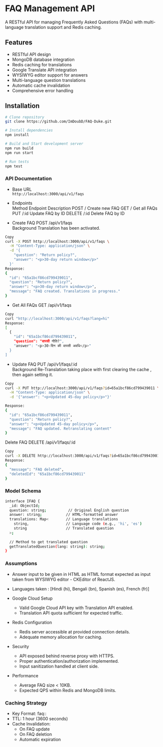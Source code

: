 # FAQ Management API

A RESTful API for managing Frequently Asked Questions (FAQs) with multi-language translation support and Redis caching.

## Features

- RESTful API design
- MongoDB database integration
- Redis caching for translations
- Google Translate API integration
- WYSIWYG editor support for answers
- Multi-language question translations
- Automatic cache invalidation
- Comprehensive error handling

## Installation

```bash
# Clone repository
git clone https://github.com/ImDoubD/FAQ-Duke.git

# Install dependencies
npm install

# Build and Start development server
npm run build
npm run start

# Run tests
npm test
```

### API Documentation

- Base URL \
`http://localhost:3000/api/v1/faqs`

- Endpoints \
Method	Endpoint	Description
POST	/	Create new FAQ
GET	/	Get all FAQs
PUT	/:id	Update FAQ by ID
DELETE	/:id	Delete FAQ by ID

- Create FAQ
POST /api/v1/faqs \
Background Translation has been activated.

``` bash
Copy
curl -X POST http://localhost:3000/api/v1/faqs \
  -H "Content-Type: application/json" \
  -d '{
    "question": "Return policy?",
    "answer": "<p>30-day return window</p>"
  }'
Response:
{
  "id": "65a1bcf86cd799439011",
  "question": "Return policy?",
  "answer": "<p>30-day return window</p>",
  "message": "FAQ created. Translations in progress."
}
```
- Get All FAQs
GET /api/v1/faqs

```bash
Copy
curl "http://localhost:3000/api/v1/faqs?lang=hi"
Response:
[
  {
    "id": "65a1bcf86cd799439011",
    "question": "वापसी नीति?",
    "answer": "<p>30-दिन की वापसी अवधि</p>"
  }
]
```
- Update FAQ
PUT /api/v1/faqs/:id \
Background Re-Translation taking place with first clearing the cache , then again setting it.

```bash
Copy
curl -X PUT http://localhost:3000/api/v1/faqs?id=65a1bcf86cd799439011 \
  -H "Content-Type: application/json" \
  -d '{"answer": "<p>Updated 45-day policy</p>"}'

Response:
{
  "id": "65a1bcf86cd799439011",
  "question": "Return policy?",
  "answer": "<p>Updated 45-day policy</p>",
  "message": "FAQ updated. Retranslating content"
}
```
Delete FAQ
DELETE /api/v1/faqs/:id

```bash
Copy
curl -X DELETE http://localhost:3000/api/v1/faqs?id=65a1bcf86cd799439011
Response:
{
  "message": "FAQ deleted",
  "deletedId": "65a1bcf86cd799439011"
}
```

### Model Schema
```bash
interface IFAQ {
  _id: ObjectId;
  question: string;          // Original English question
  answer: string;           // HTML-formatted answer
  translations: Map<        // Language translations
    string,                 // Language code (e.g., 'hi', 'es')
    string                  // Translated question
  >;
  
  // Method to get translated question
  getTranslatedQuestion(lang: string): string;
}
```
### Assumptions
- Answer input to be given in HTML as HTML format expected as input taken from WYSIWYG editor - CKEditor of ReactJS.
- Languages taken : [Hindi (hi), Bengali (bn), Spanish (es), French (fr)]
- Google Cloud Setup
  - Valid Google Cloud API key with Translation API enabled.
  - Translation API quota sufficient for expected traffic.

- Redis Configuration
  - Redis server accessible at provided connection details.
  - Adequate memory allocation for caching.

- Security
  - API exposed behind reverse proxy with HTTPS.
  - Proper authentication/authorization implemented.
  - Input sanitization handled at client side.

- Performance
  - Average FAQ size < 10KB.
  - Expected QPS within Redis and MongoDB limits.


### Caching Strategy
- Key Format: faq:<ID>:<LANG>
- TTL: 1 hour (3600 seconds)
- Cache Invalidation:
  - On FAQ update
  - On FAQ deletion
  - Automatic expiration

